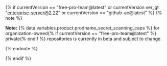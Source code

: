 {% if currentVersion == "free-pro-team@latest" or currentVersion ver_gt "enterprise-server@2.22" or currentVersion == "github-ae@latest" %}
{% note %}

**Note:** {% data variables.product.prodname_secret_scanning_caps %} for organization-owned{% if currentVersion == "free-pro-team@latest" %} private{% endif %} repositories is currently in beta and subject to change.

{% endnote %}

{% endif %}
